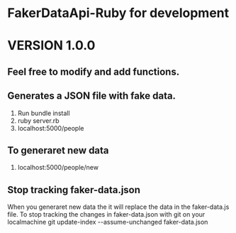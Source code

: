 # FakerDataApi-Ruby for development
# VERSION 1.0.0

## Feel free to modify and add functions.

## Generates a JSON file with fake data.

1. Run bundle install
2. ruby server.rb
3. localhost:5000/people

## To generaret new data

1. localhost:5000/people/new

## Stop tracking faker-data.json

When you generaret new data the it will replace the data in the faker-data.js file.
To stop tracking the changes in faker-data.json with git on your localmachine
git update-index --assume-unchanged faker-data.json